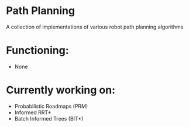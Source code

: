 # Path Planning
A collection of implementations of various robot path planning algorithms

# Functioning:
* None

# Currently working on:
* Probabilistic Roadmaps (PRM)
* Informed RRT*
* Batch Informed Trees (BIT*)

